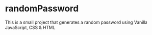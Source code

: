# randomPassword
This is a small project that generates a random password using Vanilla JavaScript, CSS &amp; HTML



